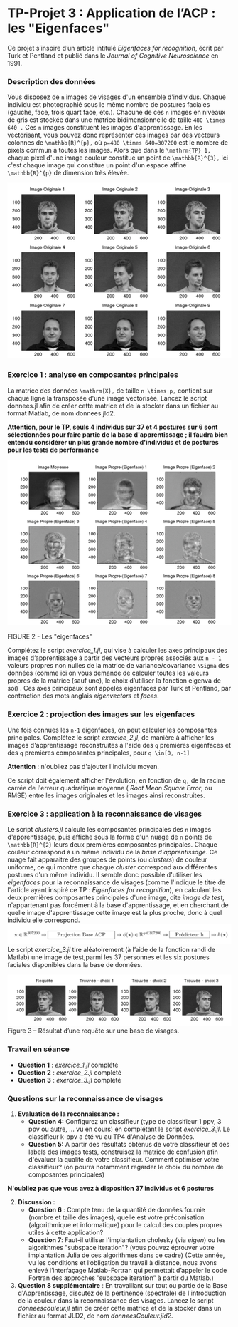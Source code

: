 # TP-Projet 3 : Application de l’ACP : les "Eigenfaces"

Ce projet s’inspire d’un article intitulé *Eigenfaces for recognition*, écrit par Turk et Pentland et publié dans le *Journal of Cognitive Neuroscience* en 1991.

### Description des données

Vous disposez de ``n`` images de visages d'un ensemble d'individus. Chaque individu est photographié sous le même nombre de postures faciales (gauche, face, trois quart face, etc.). Chacune de ces ``n`` images en niveaux de gris est stockée dans une matrice bidimensionnelle de taille ``480 \times 640 .`` Ces ``n`` images constituent les images d'apprentissage. En les vectorisant, vous pouvez donc représenter ces images par des vecteurs colonnes de ``\mathbb{R}^{p},`` où ``p=480 \times 640=307200`` est le nombre de pixels commun à toutes les images. Alors que dans le ``\mathrm{TP} 1,`` chaque pixel d'une image couleur constitue un point de ``\mathbb{R}^{3},`` ici c'est chaque image qui constitue un point d'un espace affine ``\mathbb{R}^{p}`` de dimension très élevée.

![](assets/tp3-img1.png)

### Exercice 1 : analyse en composantes principales

La matrice des données ``\mathrm{X},`` de taille ``n \times p,`` contient sur chaque ligne la transposée d'une image vectorisée. Lancez le script donnees.jl afin de créer cette matrice et de la stocker dans un fichier au format Matlab, de nom donnees.jld2.

**Attention, pour le TP, seuls 4 individus sur 37 et 4 postures sur 6 sont sélectionnées pour faire partie de la base d'apprentissage ; il faudra bien entendu considérer un plus grande nombre d'individus et de postures pour les tests de performance**

![](assets/tp3-img2.png)

FIGURE 2 - Les "eigenfaces"

Complétez le script *exercice_1.jl*, qui vise à calculer les axes principaux des images d’apprentissage à partir des vecteurs propres associés aux ``n - 1`` valeurs propres non nulles de la matrice de variance/covariance ``\Sigma`` des données (comme ici on vous demande de calculer toutes les valeurs propres de la matrice (sauf une), le choix d’utiliser la fonction eigenva de soi) . Ces axes principaux sont appelés eigenfaces par Turk et Pentland, par contraction des mots anglais *eigenvectors* et *faces*.

### Exercice 2 : projection des images sur les eigenfaces

Une fois connues les ``n-1`` eigenfaces, on peut calculer les composantes principales. Complétez le script *exercice_2.jl*, de manière à afficher les images d'apprentissage reconstruites à l'aide des ``q`` premières eigenfaces et des ``q`` premières composantes principales, pour ``q \in[0, n-1]``

**Attention** : n'oubliez pas d'ajouter l'individu moyen.

Ce script doit également afficher l'évolution, en fonction de ``q,`` de la racine carrée de l'erreur quadratique moyenne ( *Root Mean Square Error*, ou RMSE) entre les images originales et les images ainsi reconstruites.

### Exercice 3 : application à la reconnaissance de visages

Le script *clusters.jl* calcule les composantes principales des ``n`` images d'apprentissage, puis affiche sous la forme d'un nuage de ``n`` points de ``\mathbb{R}^{2}`` leurs deux premières composantes principales. Chaque couleur correspond à un même individu de la *base d'apprentissage*. Ce nuage fait apparaitre des groupes de points (ou *clusters*) de couleur uniforme, ce qui montre que chaque *cluster* correspond aux différentes postures d'un même individu. Il semble donc possible d'utiliser les *eigenfaces* pour la reconnaissance de visages (comme l'indique le titre de l'article ayant inspiré ce TP : *Eigenfaces for recognition*), en calculant les deux premières composantes principales d'une image, dite *image de test*, n'appartenant pas forcément à la base d'apprentissage, et en cherchant de quelle image d'apprentissage cette image est la plus proche, donc à quel individu elle correspond.
![](assets/tp3-img3.png)
Le script *exercice_3.jl* tire aléatoirement (à l’aide de la fonction randi de Matlab) une image de test,parmi les 37 personnes et les six postures faciales disponibles dans la base de données.

![](assets/tp3-img4.png)
Figure 3 – Résultat d’une requête sur une base de visages.

### Travail en séance

- **Question 1** : *exercice_1.jl* complété
- **Question 2** : *exercice_2.jl* complété
- **Question 3** : *exercice_3.jl* complété

### Questions sur la reconnaissance de visages

1. **Evaluation de la reconnaissance :**
    - **Question 4:** Configurez un classifieur (type de classifieur 1 ppv, 3 ppv ou autre, ... vu en cours) en complétant le script *exercice_3.jl*. Le classifieur k-ppv a été vu au TP4 d'Analyse de Données.
    - **Question 5:** A partir des résultats obtenus de votre classifieur et des labels des images tests, construisez la matrice de confusion afin d'évaluer la qualité de votre classifieur. Comment optimiser votre classifieur? (on pourra notamment regarder le choix du nombre de composantes principales)

**N'oubliez pas que vous avez à disposition 37 individus et 6 postures**

2. **Discussion :**
    - **Question 6** : Compte tenu de la quantité de données fournie (nombre et taille des images), quelle est votre préconisation (algorithmique et informatique) pour le calcul des couples propres utiles à cette application?
    - **Question 7**: Faut-il utiliser l'implantation cholesky (via *eigen*) ou les algorithmes "subspace iteration"? (vous pouvez éprouver votre implantation Julia de ces algorithmes dans ce cadre) (Cette année, vu les conditions et l’obligation du travail à distance, nous avons enlevé l’interfaçage Matlab-Fortran qui permettait d’appeler le code Fortran des approches ”subspace iteration” à partir du Matlab.)
3. **Question 8 supplémentaire** : En travaillant sur tout ou partie de la Base d'Apprentissage, discutez de la pertinence (spectrale) de l'introduction de la couleur dans la reconnaissance des visages. Lancez le script *donneescouleur.jl* afin de créer cette matrice et de la stocker dans un fichier au format JLD2, de nom *donneesCouleur.jld2*.